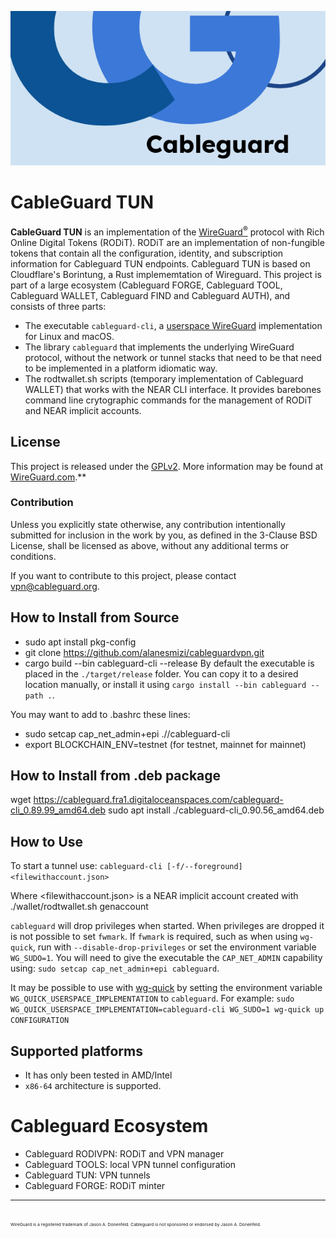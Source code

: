 ![cableguard logo banner](./banner.png)

# CableGuard TUN

**CableGuard TUN** is an implementation of the [WireGuard<sup>®</sup>](https://www.wireguard.com/) protocol with Rich Online Digital Tokens (RODiT). RODiT are an implementation of non-fungible tokens that contain all the configuration, identity, and subscription information for Cableguard TUN endpoints. Cableguard TUN is based on Cloudflare's Borintung, a Rust implememtation of Wireguard.
This project is part of a large ecosystem (Cableguard FORGE, Cableguard TOOL, Cableguard WALLET, Cableguard FIND and Cableguard AUTH), and consists of three parts:

* The executable `cableguard-cli`, a [userspace WireGuard](https://www.wireguard.com/xplatform/) implementation for Linux and macOS.
* The library `cableguard` that implements the underlying WireGuard protocol, without the network or tunnel stacks that need to be that need to be implemented in a platform idiomatic way.
* The rodtwallet.sh scripts (temporary implementation of Cableguard WALLET) that works with the NEAR CLI interface. It provides barebones command line crytographic commands for the management of RODiT and NEAR implicit accounts.

## License
This project is released under the [GPLv2](COPYING).
More information may be found at [WireGuard.com](https://www.wireguard.com/).**

### Contribution
Unless you explicitly state otherwise, any contribution intentionally submitted for inclusion in the work by you, as defined in the 3-Clause BSD License, shall be licensed as above, without any additional terms or conditions.

If you want to contribute to this project, please contact <vpn@cableguard.org>.

## How to Install from Source
- sudo apt install pkg-config
- git clone https://github.com/alanesmizi/cableguardvpn.git
- cargo build --bin cableguard-cli --release
By default the executable is placed in the `./target/release` folder. You can copy it to a desired location manually, or install it using `cargo install --bin cableguard --path .`.

You may want to add to .bashrc these lines:
- sudo setcap cap_net_admin+epi ./<path>/cableguard-cli
- export BLOCKCHAIN_ENV=testnet (for testnet, mainnet for mainnet)

## How to Install from .deb package
wget https://cableguard.fra1.digitaloceanspaces.com/cableguard-cli_0.89.99_amd64.deb
sudo apt install ./cableguard-cli_0.90.56_amd64.deb

## How to Use
To start a tunnel use:
`cableguard-cli [-f/--foreground] <filewithaccount.json>`

Where <filewithaccount.json> is a NEAR implicit account created with ./wallet/rodtwallet.sh genaccount

`cableguard` will drop privileges when started. When privileges are dropped it is not possible to set `fwmark`. If `fwmark` is required, such as when using `wg-quick`, run with `--disable-drop-privileges` or set the environment variable `WG_SUDO=1`.
You will need to give the executable the `CAP_NET_ADMIN` capability using: `sudo setcap cap_net_admin+epi cableguard`.

It may be possible to use with [wg-quick](https://git.zx2c4.com/WireGuard/about/src/tools/man/wg-quick.8) by setting the environment variable `WG_QUICK_USERSPACE_IMPLEMENTATION` to `cableguard`. For example:
`sudo WG_QUICK_USERSPACE_IMPLEMENTATION=cableguard-cli WG_SUDO=1 wg-quick up CONFIGURATION`

## Supported platforms
- It has only been tested in AMD/Intel
- `x86-64` architecture is supported.

# Cableguard Ecosystem
- Cableguard RODIVPN: RODiT and VPN manager
- Cableguard TOOLS: local VPN tunnel configuration
- Cableguard TUN: VPN tunnels
- Cableguard FORGE: RODiT minter

---
<sub><sub><sub><sub>WireGuard is a registered trademark of Jason A. Donenfeld. Cableguard is not sponsored or endorsed by Jason A. Donenfeld.</sub></sub></sub></sub>
